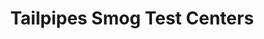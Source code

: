 ---
title: "Tailpipes Smog Test Centers"
url: /north-highlands/tailpipes-smog-test-centers/
shop: shop
---